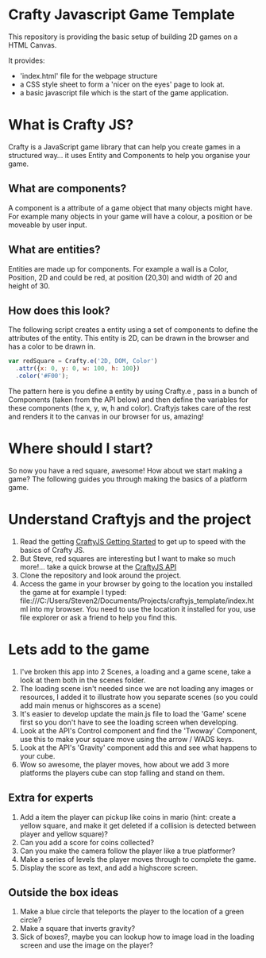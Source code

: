 # Crafty Javascript Game Template
This repository is providing the basic setup of building 2D games on a HTML Canvas.

It provides:
- 'index.html' file for the webpage structure
- a CSS style sheet to form a 'nicer on the eyes' page to look at.
- a basic javascript file which is the start of the game application.

# What is Crafty JS?

Crafty is a JavaScript game library that can help you create games in a structured way… it uses Entity and Components to help you organise your game.

## What are components?
A component is a attribute of a game object that many objects might have. For example many objects in your game will have a colour, a position or be moveable by user input.

## What are entities?
Entities are made up for components. For example a wall is a Color, Position, 2D and could be red, at position (20,30) and width of 20 and height of 30.

## How does this look?
The following script creates a entity using a set of components to define the attributes of the entity. This entity is 2D, can be drawn in the browser and has a color to be drawn in.
```javascript
var redSquare = Crafty.e('2D, DOM, Color')
  .attr({x: 0, y: 0, w: 100, h: 100})
  .color('#F00');
```

The pattern here is you define a entity by using Crafty.e , pass in a bunch of Components (taken from the API below) and then define the variables for these components (the x, y, w, h and color). Craftyjs takes care of the rest and renders it to the canvas in our browser for us, amazing!

# Where should I start?
So now you have a red square, awesome! How about we start making a game? The following guides you through making the basics of a platform game. 

# Understand Craftyjs and the project
1. Read the getting [CraftyJS Getting Started](http://craftyjs.com/getting-started/) to get up to speed with the basics of Crafty JS.
2. But Steve, red squares are interesting but I want to make so much more!... take a quick browse at the [CraftyJS API](http://craftyjs.com/api/)
3. Clone the repository and look around the project.
4. Access the game in your browser by going to the location you installed the game at for example I typed:
file:///C:/Users/Steven2/Documents/Projects/craftyjs_template/index.html into my browser. You need to use the location it installed for you, use file explorer or ask a friend to help you find this.

# Lets add to the game
1. I've broken this app into 2 Scenes, a loading and a game scene, take a look at them both in the scenes folder. 
2. The loading scene isn't needed since we are not loading any images or resources, I added it to illustrate how you separate scenes (so you could add main menus or highscores as a scene) 
3. It's easier to develop update the main.js file to load the 'Game' scene first so you don't have to see the loading screen when developing.
4. Look at the API's Control component and find the 'Twoway' Component, use this to make your square move using the arrow / WADS keys.
5. Look at the API's 'Gravity' component add this and see what happens to your cube.
6. Wow so awesome, the player moves, how about we add 3 more platforms the players cube can stop falling and stand on them. 

## Extra for experts
1. Add a item the player can pickup like coins in mario (hint: create a yellow square, and make it get deleted if a collision is detected between player and yellow square)?
2. Can you add a score for coins collected?
3. Can you make the camera follow the player like a true platformer?
4. Make a series of levels the player moves through to complete the game. 
5. Display the score as text, and add a highscore screen.

## Outside the box ideas
1. Make a blue circle that teleports the player to the location of a green circle?
2. Make a square that inverts gravity?
3. Sick of boxes?, maybe you can lookup how to image load in the loading screen and use the image on the player?

